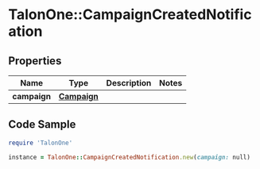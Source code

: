 # TalonOne::CampaignCreatedNotification

## Properties

Name | Type | Description | Notes
------------ | ------------- | ------------- | -------------
**campaign** | [**Campaign**](Campaign.md) |  | 

## Code Sample

```ruby
require 'TalonOne'

instance = TalonOne::CampaignCreatedNotification.new(campaign: null)
```


